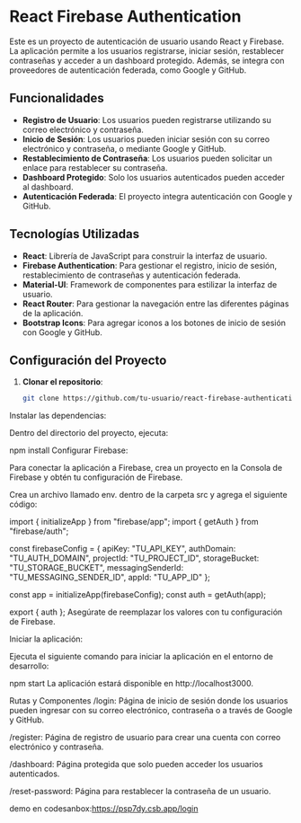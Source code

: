 # React Firebase Authentication

Este es un proyecto de autenticación de usuario usando React y Firebase. La aplicación permite a los usuarios registrarse, iniciar sesión, restablecer contraseñas y acceder a un dashboard protegido. Además, se integra con proveedores de autenticación federada, como Google y GitHub.

## Funcionalidades

- **Registro de Usuario**: Los usuarios pueden registrarse utilizando su correo electrónico y contraseña.
- **Inicio de Sesión**: Los usuarios pueden iniciar sesión con su correo electrónico y contraseña, o mediante Google y GitHub.
- **Restablecimiento de Contraseña**: Los usuarios pueden solicitar un enlace para restablecer su contraseña.
- **Dashboard Protegido**: Solo los usuarios autenticados pueden acceder al dashboard.
- **Autenticación Federada**: El proyecto integra autenticación con Google y GitHub.
  
## Tecnologías Utilizadas

- **React**: Librería de JavaScript para construir la interfaz de usuario.
- **Firebase Authentication**: Para gestionar el registro, inicio de sesión, restablecimiento de contraseñas y autenticación federada.
- **Material-UI**: Framework de componentes para estilizar la interfaz de usuario.
- **React Router**: Para gestionar la navegación entre las diferentes páginas de la aplicación.
- **Bootstrap Icons**: Para agregar iconos a los botones de inicio de sesión con Google y GitHub.

## Configuración del Proyecto

1. **Clonar el repositorio**:

   ```bash
   git clone https://github.com/tu-usuario/react-firebase-authentication.git
Instalar las dependencias:

Dentro del directorio del proyecto, ejecuta:

npm install
Configurar Firebase:

Para conectar la aplicación a Firebase, crea un proyecto en la Consola de Firebase y obtén tu configuración de Firebase.

Crea un archivo llamado env. dentro de la carpeta src y agrega el siguiente código:


import { initializeApp } from "firebase/app";
import { getAuth } from "firebase/auth";

const firebaseConfig = {
  apiKey: "TU_API_KEY",
  authDomain: "TU_AUTH_DOMAIN",
  projectId: "TU_PROJECT_ID",
  storageBucket: "TU_STORAGE_BUCKET",
  messagingSenderId: "TU_MESSAGING_SENDER_ID",
  appId: "TU_APP_ID"
};

const app = initializeApp(firebaseConfig);
const auth = getAuth(app);

export { auth };
Asegúrate de reemplazar los valores con tu configuración de Firebase.

Iniciar la aplicación:

Ejecuta el siguiente comando para iniciar la aplicación en el entorno de desarrollo:


npm start
La aplicación estará disponible en http://localhost3000.

Rutas y Componentes
/login: Página de inicio de sesión donde los usuarios pueden ingresar con su correo electrónico, contraseña o a través de Google y GitHub.

/register: Página de registro de usuario para crear una cuenta con correo electrónico y contraseña.

/dashboard: Página protegida que solo pueden acceder los usuarios autenticados.

/reset-password: Página para restablecer la contraseña de un usuario.

demo en codesanbox:https://psp7dy.csb.app/login


